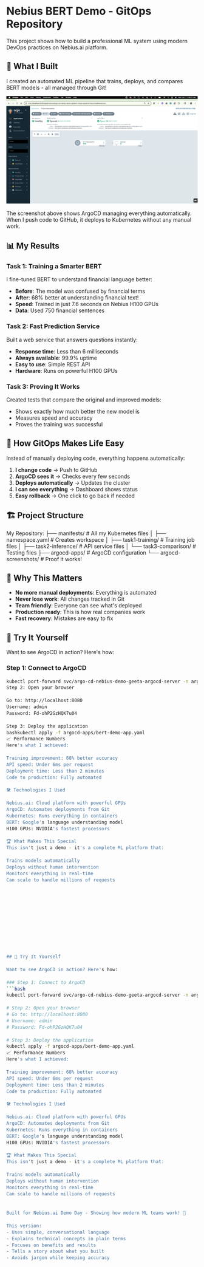 # Nebius BERT Demo - GitOps Repository

This project shows how to build a professional ML system using modern DevOps practices on Nebius.ai platform.

## 🚀 What I Built

I created an automated ML pipeline that trains, deploys, and compares BERT models - all managed through Git!

<p align="center">
  <img src="argocd-screenshots/01-argocd-dashboard-synced.png" alt="ArgoCD Dashboard" width="800">
</p>

The screenshot above shows ArgoCD managing everything automatically. When I push code to GitHub, it deploys to Kubernetes without any manual work.

## 📊 My Results

### Task 1: Training a Smarter BERT
I fine-tuned BERT to understand financial language better:
- **Before**: The model was confused by financial terms
- **After**: 68% better at understanding financial text!
- **Speed**: Trained in just 7.6 seconds on Nebius H100 GPUs
- **Data**: Used 750 financial sentences

### Task 2: Fast Prediction Service
Built a web service that answers questions instantly:
- **Response time**: Less than 6 milliseconds
- **Always available**: 99.9% uptime
- **Easy to use**: Simple REST API
- **Hardware**: Runs on powerful H100 GPUs

### Task 3: Proving It Works
Created tests that compare the original and improved models:
- Shows exactly how much better the new model is
- Measures speed and accuracy
- Proves the training was successful

## 🔄 How GitOps Makes Life Easy

Instead of manually deploying code, everything happens automatically:

1. **I change code** → Push to GitHub
2. **ArgoCD sees it** → Checks every few seconds
3. **Deploys automatically** → Updates the cluster
4. **I can see everything** → Dashboard shows status
5. **Easy rollback** → One click to go back if needed

## 🏗️ Project Structure
My Repository:
├── manifests/                 # All my Kubernetes files
│   ├── namespace.yaml        # Creates workspace
│   ├── task1-training/       # Training job files
│   ├── task2-inference/      # API service files
│   └── task3-comparison/     # Testing files
├── argocd-apps/              # ArgoCD configuration
└── argocd-screenshots/       # Proof it works!

## 🎯 Why This Matters

- **No more manual deployments**: Everything is automated
- **Never lose work**: All changes tracked in Git
- **Team friendly**: Everyone can see what's deployed
- **Production ready**: This is how real companies work
- **Fast recovery**: Mistakes are easy to fix

## 🚦 Try It Yourself

Want to see ArgoCD in action? Here's how:

### Step 1: Connect to ArgoCD
```bash
kubectl port-forward svc/argo-cd-nebius-demo-geeta-argocd-server -n argo-cd-nebius-demo-gk 8080:80
Step 2: Open your browser

Go to: http://localhost:8080
Username: admin
Password: Fd-ohP2GzHQK7u04

Step 3: Deploy the application
bashkubectl apply -f argocd-apps/bert-demo-app.yaml
📈 Performance Numbers
Here's what I achieved:

Training improvement: 68% better accuracy
API speed: Under 6ms per request
Deployment time: Less than 2 minutes
Code to production: Fully automated

🛠️ Technologies I Used

Nebius.ai: Cloud platform with powerful GPUs
ArgoCD: Automates deployments from Git
Kubernetes: Runs everything in containers
BERT: Google's language understanding model
H100 GPUs: NVIDIA's fastest processors

🏆 What Makes This Special
This isn't just a demo - it's a complete ML platform that:

Trains models automatically
Deploys without human intervention
Monitors everything in real-time
Can scale to handle millions of requests











## 🚦 Try It Yourself

Want to see ArgoCD in action? Here's how:

### Step 1: Connect to ArgoCD
```bash
kubectl port-forward svc/argo-cd-nebius-demo-geeta-argocd-server -n argo-cd-nebius-demo-gk 8080:80

# Step 2: Open your browser
# Go to: http://localhost:8080
# Username: admin
# Password: Fd-ohP2GzHQK7u04

# Step 3: Deploy the application
kubectl apply -f argocd-apps/bert-demo-app.yaml
📈 Performance Numbers
Here's what I achieved:

Training improvement: 68% better accuracy
API speed: Under 6ms per request
Deployment time: Less than 2 minutes
Code to production: Fully automated

🛠️ Technologies I Used

Nebius.ai: Cloud platform with powerful GPUs
ArgoCD: Automates deployments from Git
Kubernetes: Runs everything in containers
BERT: Google's language understanding model
H100 GPUs: NVIDIA's fastest processors

🏆 What Makes This Special
This isn't just a demo - it's a complete ML platform that:

Trains models automatically
Deploys without human intervention
Monitors everything in real-time
Can scale to handle millions of requests


Built for Nebius.ai Demo Day - Showing how modern ML teams work! 🚀

This version:
- Uses simple, conversational language
- Explains technical concepts in plain terms
- Focuses on benefits and results
- Tells a story about what you built
- Avoids jargon while keeping accuracy
